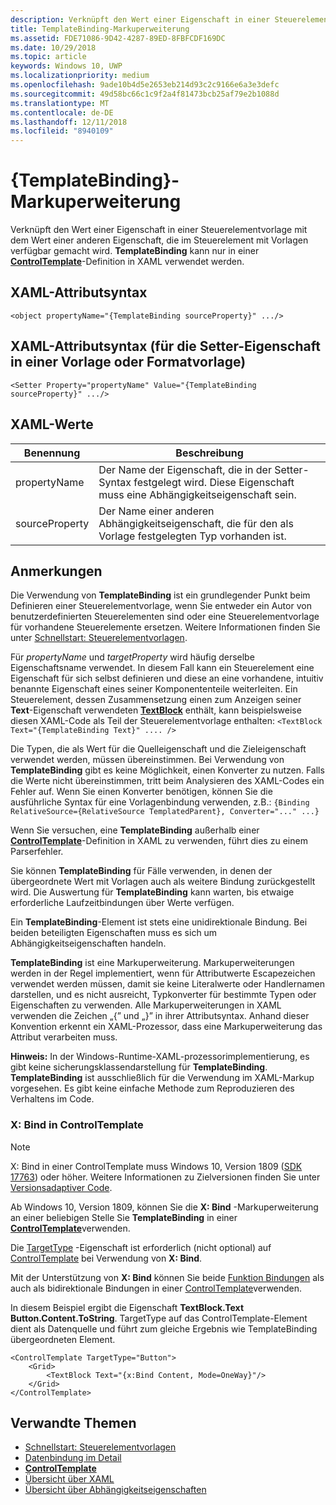 ```yaml
---
description: Verknüpft den Wert einer Eigenschaft in einer Steuerelementvorlage mit dem Wert einer anderen Eigenschaft, die im Steuerelement mit Vorlagen verfügbar gemacht wird. TemplateBinding kann nur in einer ControlTemplate-Definition in XAML verwendet werden.
title: TemplateBinding-Markuperweiterung
ms.assetid: FDE71086-9D42-4287-89ED-8FBFCDF169DC
ms.date: 10/29/2018
ms.topic: article
keywords: Windows 10, UWP
ms.localizationpriority: medium
ms.openlocfilehash: 9ade10b4d5e2653eb214d93c2c9166e6a3e3defc
ms.sourcegitcommit: 49d58bc66c1c9f2a4f81473bcb25af79e2b1088d
ms.translationtype: MT
ms.contentlocale: de-DE
ms.lasthandoff: 12/11/2018
ms.locfileid: "8940109"
---
```

# <a name="templatebinding-markup-extension"></a>{TemplateBinding}-Markuperweiterung

Verknüpft den Wert einer Eigenschaft in einer Steuerelementvorlage mit dem Wert einer anderen Eigenschaft, die im Steuerelement mit Vorlagen verfügbar gemacht wird. **TemplateBinding** kann nur in einer [**ControlTemplate**](https://msdn.microsoft.com/library/windows/apps/br209391)-Definition in XAML verwendet werden.

## <a name="xaml-attribute-usage"></a>XAML-Attributsyntax

``` syntax
<object propertyName="{TemplateBinding sourceProperty}" .../>
```

## <a name="xaml-attribute-usage-for-setter-property-in-template-or-style"></a>XAML-Attributsyntax (für die Setter-Eigenschaft in einer Vorlage oder Formatvorlage)

``` syntax
<Setter Property="propertyName" Value="{TemplateBinding sourceProperty}" .../>
```

## <a name="xaml-values"></a>XAML-Werte

| Benennung | Beschreibung |
|------|-------------|
| propertyName | Der Name der Eigenschaft, die in der Setter-Syntax festgelegt wird. Diese Eigenschaft muss eine Abhängigkeitseigenschaft sein. |
| sourceProperty | Der Name einer anderen Abhängigkeitseigenschaft, die für den als Vorlage festgelegten Typ vorhanden ist. |

## <a name="remarks"></a>Anmerkungen

Die Verwendung von **TemplateBinding** ist ein grundlegender Punkt beim Definieren einer Steuerelementvorlage, wenn Sie entweder ein Autor von benutzerdefinierten Steuerelementen sind oder eine Steuerelementvorlage für vorhandene Steuerelemente ersetzen. Weitere Informationen finden Sie unter [Schnellstart: Steuerelementvorlagen](https://msdn.microsoft.com/library/windows/apps/xaml/hh465374).

Für *propertyName* und *targetProperty* wird häufig derselbe Eigenschaftsname verwendet. In diesem Fall kann ein Steuerelement eine Eigenschaft für sich selbst definieren und diese an eine vorhandene, intuitiv benannte Eigenschaft eines seiner Komponententeile weiterleiten. Ein Steuerelement, dessen Zusammensetzung einen zum Anzeigen seiner **Text**-Eigenschaft verwendeten [**TextBlock**](https://msdn.microsoft.com/library/windows/apps/br209652) enthält, kann beispielsweise diesen XAML-Code als Teil der Steuerelementvorlage enthalten: `<TextBlock Text="{TemplateBinding Text}" .... />`

Die Typen, die als Wert für die Quelleigenschaft und die Zieleigenschaft verwendet werden, müssen übereinstimmen. Bei Verwendung von **TemplateBinding** gibt es keine Möglichkeit, einen Konverter zu nutzen. Falls die Werte nicht übereinstimmen, tritt beim Analysieren des XAML-Codes ein Fehler auf. Wenn Sie einen Konverter benötigen, können Sie die ausführliche Syntax für eine Vorlagenbindung verwenden, z.B.:  `{Binding RelativeSource={RelativeSource TemplatedParent}, Converter="..." ...}`

Wenn Sie versuchen, eine **TemplateBinding** außerhalb einer [**ControlTemplate**](https://msdn.microsoft.com/library/windows/apps/br209391)-Definition in XAML zu verwenden, führt dies zu einem Parserfehler.

Sie können **TemplateBinding** für Fälle verwenden, in denen der übergeordnete Wert mit Vorlagen auch als weitere Bindung zurückgestellt wird. Die Auswertung für **TemplateBinding** kann warten, bis etwaige erforderliche Laufzeitbindungen über Werte verfügen.

Ein **TemplateBinding**-Element ist stets eine unidirektionale Bindung. Bei beiden beteiligten Eigenschaften muss es sich um Abhängigkeitseigenschaften handeln.

**TemplateBinding** ist eine Markuperweiterung. Markuperweiterungen werden in der Regel implementiert, wenn für Attributwerte Escapezeichen verwendet werden müssen, damit sie keine Literalwerte oder Handlernamen darstellen, und es nicht ausreicht, Typkonverter für bestimmte Typen oder Eigenschaften zu verwenden. Alle Markuperweiterungen in XAML verwenden die Zeichen „{” und „}” in ihrer Attributsyntax. Anhand dieser Konvention erkennt ein XAML-Prozessor, dass eine Markuperweiterung das Attribut verarbeiten muss.

**Hinweis:** In der Windows-Runtime-XAML-prozessorimplementierung, es gibt keine sicherungsklassendarstellung für **TemplateBinding**. **TemplateBinding** ist ausschließlich für die Verwendung im XAML-Markup vorgesehen. Es gibt keine einfache Methode zum Reproduzieren des Verhaltens im Code.

### <a name="xbind-in-controltemplate"></a>X: Bind in ControlTemplate

> [!NOTE]
> X: Bind in einer ControlTemplate muss Windows 10, Version 1809 ([SDK 17763](https://developer.microsoft.com/windows/downloads/windows-10-sdk)) oder höher. Weitere Informationen zu Zielversionen finden Sie unter [Versionsadaptiver Code](https://msdn.microsoft.com/windows/uwp/debug-test-perf/version-adaptive-code).

Ab Windows 10, Version 1809, können Sie die **X: Bind** -Markuperweiterung an einer beliebigen Stelle Sie **TemplateBinding** in einer [**ControlTemplate**](https://msdn.microsoft.com/library/windows/apps/br209391)verwenden. 

Die [TargetType](https://docs.microsoft.com/uwp/api/windows.ui.xaml.controls.controltemplate.targettype) -Eigenschaft ist erforderlich (nicht optional) auf [ControlTemplate](https://msdn.microsoft.com/library/windows/apps/br209391) bei Verwendung von **X: Bind**.

Mit der Unterstützung von **X: Bind** können Sie beide [Funktion Bindungen](../data-binding/function-bindings.md) als auch als bidirektionale Bindungen in einer [ControlTemplate](https://msdn.microsoft.com/library/windows/apps/br209391)verwenden.

In diesem Beispiel ergibt die Eigenschaft **TextBlock.Text** **Button.Content.ToString**. TargetType auf das ControlTemplate-Element dient als Datenquelle und führt zum gleiche Ergebnis wie TemplateBinding übergeordneten Element.

```xaml
<ControlTemplate TargetType="Button">
    <Grid>
        <TextBlock Text="{x:Bind Content, Mode=OneWay}"/>
    </Grid>
</ControlTemplate>
```

## <a name="related-topics"></a>Verwandte Themen

* [Schnellstart: Steuerelementvorlagen](https://msdn.microsoft.com/library/windows/apps/xaml/hh465374)
* [Datenbindung im Detail](https://msdn.microsoft.com/library/windows/apps/mt210946)
* [**ControlTemplate**](https://msdn.microsoft.com/library/windows/apps/br209391)
* [Übersicht über XAML](xaml-overview.md)
* [Übersicht über Abhängigkeitseigenschaften](dependency-properties-overview.md)
 

